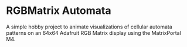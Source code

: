 # RGBMatrix Automata

A simple hobby project to animate visualizations of cellular automata patterns on an 64x64 Adafruit RGB Matrix display using the MatrixPortal M4.